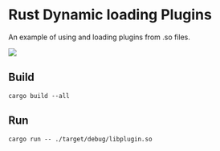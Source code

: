 # Rust Dynamic loading Plugins

An example of using and loading plugins from .so files.

![](https://i.imgur.com/NJrIkYS.png)

## Build

    cargo build --all

## Run

    cargo run -- ./target/debug/libplugin.so
